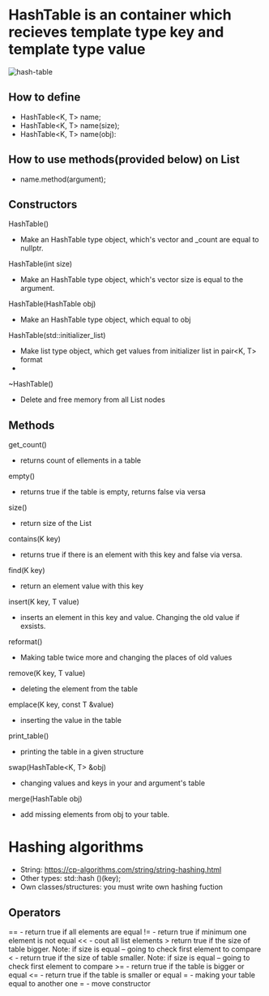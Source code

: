 # HashTable is an container which recieves template type key and template type value  
![hash-table](https://user-images.githubusercontent.com/88653435/208425661-2ea84691-b9e0-4abc-a438-4819d80fa112.png)


## How to define
-    HashTable<K, T> name;
-    HashTable<K, T> name(size);
-    HashTable<K, T> name(obj):
  
  ## How to use methods(provided below) on List 
 -    name.method(argument);

## Constructors

HashTable()
-    Make an HashTable type object, which's vector and _count are equal to nullptr.

HashTable(int size)
-	Make an HashTable type object, which's vector size is equal to the argument. 

HashTable(HashTable obj)
-	Make an HashTable type object, which equal to obj

HashTable(std::initializer_list)
-	Make list type object, which get values from initializer list in pair<K, T> format
-	
~HashTable()
-	Delete and free memory from all List nodes

## Methods
get_count()
-	returns count of ellements in a table

empty()
-	returns true if the table is empty, returns false via versa

size()
-	return size of the List

contains(K key)
-	returns true if there is an element with this key and false via versa.

find(K key)
-	return an element value with this key 

insert(K key, T value)
-	inserts an element in this key and value. Changing the old value if exsists.

reformat()
-	Making table twice more and changing the places of old values

remove(K key, T value)
-	deleting the element from the table

emplace(K key, const T &value)
-	inserting the value in the table

print_table()
-	printing the table in a given structure

swap(HashTable<K, T> &obj)
-	changing values and keys in your and argument's table

merge(HashTable obj)
-	add missing elements from obj to your table.


# Hashing algorithms
- String: https://cp-algorithms.com/string/string-hashing.html
- Other types: std::hash<type> ()(key);
- Own classes/structures: you must write own hashing fuction

## Operators
==   - return true if all elements are equal
!= - return true if minimum one element is not equal
<< - cout all list elements
\> return true if the size of table bigger. Note: if size is equal – going to check first element to compare
< - return true if the size of table smaller. Note: if size is equal – going to check first element to compare
\>= - return true if the table is bigger or equal
<= - return true if the table is smaller or equal
= - making your table equal to another one 
= - move constructor
